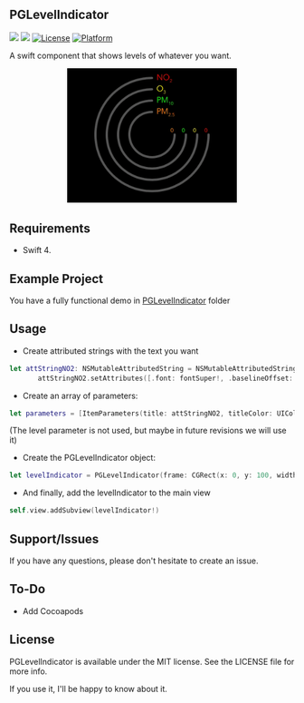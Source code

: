 ## PGLevelIndicator

![](https://img.shields.io/badge/language-swift-blue.svg)
![](https://img.shields.io/badge/version-1.0.0-red.svg)
[![License](https://img.shields.io/cocoapods/l/PGLevelIndicator.svg?style=flat)](https://github.com/pablogsIO/PGLevelIndicator)
[![Platform](https://img.shields.io/cocoapods/p/PGLevelIndicator.svg?style=flat)](https://github.com/pablogsIO/PGLevelIndicator)


A swift component that shows levels of whatever you want.

<p align="center">
  <img width="300" src="/Assets/levelindicator.gif">
</p>


## Requirements

- Swift 4.

## Example Project

You have a fully functional demo in [PGLevelIndicator](https://github.com/pablogsIO/PGLevelIndicator/tree/master/PGLevelIndicator) folder

## Usage

- Create attributed strings with the text you want

```swift
let attStringNO2: NSMutableAttributedString = NSMutableAttributedString(string: "NO2", attributes: [.font: font!])
       attStringNO2.setAttributes([.font: fontSuper!, .baselineOffset: -5], range: NSRange(location: 2, length: 1))
```

- Create an array of parameters:

```swift
let parameters = [ItemParameters(title: attStringNO2, titleColor: UIColor.red, level: .low), ItemParameters(title: attStringO3, titleColor: UIColor.yellow, level: .medium), ItemParameters(title: attStringpM10, titleColor: UIColor.green, level: .high), ItemParameters(title: attStringPM25, titleColor: UIColor.orange, level: .low)]

```

(The level parameter is not used, but maybe in future revisions we will use it)

- Create the PGLevelIndicator object:

```swift
let levelIndicator = PGLevelIndicator(frame: CGRect(x: 0, y: 100, width: self.view.frame.size.width, height: self.view.frame.size.width), itemsParameters: parameters)

```

- And finally, add the levelIndicator to the main view

```swift
self.view.addSubview(levelIndicator!)
```

## Support/Issues
If you have any questions, please don't hesitate to create an issue.

## To-Do
* Add Cocoapods

## License
PGLevelIndicator is available under the MIT license. See the LICENSE file for more info.

If you use it, I'll be happy to know about it.
